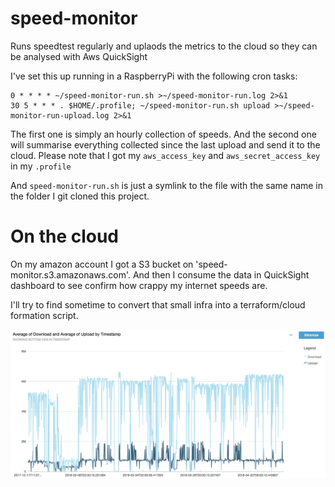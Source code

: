 # speed-monitor
Runs speedtest regularly and uplaods the metrics to the cloud so they can be analysed with Aws QuickSight

I've set this up running in a RaspberryPi with the following cron tasks:

```
0 * * * * ~/speed-monitor-run.sh >~/speed-monitor-run.log 2>&1
30 5 * * * . $HOME/.profile; ~/speed-monitor-run.sh upload >~/speed-monitor-run-upload.log 2>&1
```

The first one is simply an hourly collection of speeds.
And the second one will summarise everything collected since the last upload and send it to the cloud. Please note that I got my `aws_access_key` and `aws_secret_access_key` in my `.profile`

And `speed-monitor-run.sh` is just a symlink to the file with the same name in the folder I git cloned this project.

# On the cloud

On my amazon account I got a S3 bucket on 'speed-monitor.s3.amazonaws.com'. And then I consume the data in QuickSight dashboard to see confirm how crappy my internet speeds are.

I'll try to find sometime to convert that small infra into a terraform/cloud formation script.

![QuickSigh dashboard](img/quicksight-dashboard.png "QuickSight dashboard")